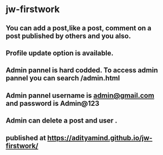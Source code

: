 # jw-firstwork

## You can add a post,like a post, comment on a post published by others and you also.
## Profile update option is available.
## Admin pannel is hard codded. To access admin pannel you can search /admin.html 
## Admin pannel username is admin@gmail.com and password is Admin@123
## Admin can delete a post and user .
## published at https://adityamind.github.io/jw-firstwork/
